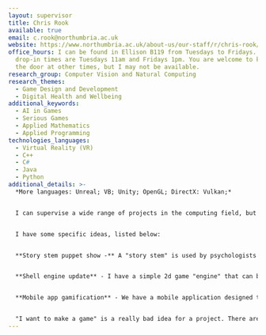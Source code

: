 ```yaml
---
layout: supervisor
title: Chris Rook
available: true
email: c.rook@northumbria.ac.uk
website: https://www.northumbria.ac.uk/about-us/our-staff/r/chris-rook/
office_hours: I can be found in Ellison B119 from Tuesdays to Fridays. My
  drop-in times are Tuesdays 11am and Fridays 1pm. You are welcome to knock on
  the door at other times, but I may not be available.
research_group: Computer Vision and Natural Computing
research_themes:
  - Game Design and Development
  - Digital Health and Wellbeing
additional_keywords:
  - AI in Games
  - Serious Games
  - Applied Mathematics
  - Applied Programming
technologies_languages:
  - Virtual Reality (VR)
  - C++
  - C#
  - Java
  - Python
additional_details: >-
  *More languages: Unreal; VB; Unity; OpenGL; DirectX: Vulkan;*


  I can supervise a wide range of projects in the computing field, but usually supervise students on the Computer Science with Game BSc, on projects relating to games development. If you are short of project ideas and want some suggestions, please email me.


  I﻿ have some specific ideas, listed below:


  **S﻿tory stem puppet show -** A "story stem" is used by psychologists and social workers to engage with children. It starts by giving the child the beginning of a story and the child finishes it off, using creative writing, drawing or simply speaking. The project is to make a computer-equivalent (using Unreal or Unity or similar) where the child can build a sort of puppet show, where characters follow scripted events set by the child. Note this project will not involve working directly with children.


  **S﻿hell engine update** - I have a simple 2d game "engine" that can be improved in various ways. (There are lots of options, so you can choose what interests you.) You would need to be able to work with C++, so either already have C++ experience or are confident with Java or C#. 


  **M﻿obile app gamification** - We have a mobile application designed to encourage users to engage with various wellbeing activities. Your part of the project would be to create gamification elements to support the rest of the tool. There are already some good ideas for how to do this, which we would need to discuss in person. You would need to have some experience of android development, or at least be keen to learn.


  "﻿I want to make a game" is a really bad idea for a project. There are two reasons. First, the ideas come from your head, which makes it very hard to explore requirements, and also to evaluate, which are both hugely important parts of the project. Second, a game has many components and you will have to do them all very briefly, which prevents you from demonstrating excellence. It is very possible to do a game-related project, but usually on some specific aspect of a game, or something small for a specific purpose.
---
```

